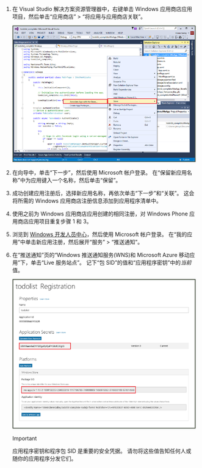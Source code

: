 1. 在 Visual Studio 解决方案资源管理器中，右键单击 Windows 应用商店应用项目，然后单击“应用商店” > “将应用与应用商店关联”。

    ![关联应用与 Windows 应用商店](./media/app-service-mobile-register-wns/notification-hub-associate-win8-app.png)
2. 在向导中，单击“下一步”，然后使用 Microsoft 帐户登录。 在“保留新应用名称”中为应用键入一个名称，然后单击“保留”。
3. 成功创建应用注册后，选择新应用名称，再依次单击“下一步”和“关联”。 这会将所需的 Windows 应用商店注册信息添加到应用程序清单中。
4. 使用之前为 Windows 应用商店应用创建的相同注册，对 Windows Phone 应用商店应用项目重复步骤 1 和 3。  
5. 浏览到 [Windows 开发人员中心](https://dev.windows.com/en-us/overview)，然后使用 Microsoft 帐户登录。 在“我的应用”中单击新应用注册，然后展开“服务” > “推送通知”。
6. 在“推送通知”页的“Windows 推送通知服务(WNS)和 Microsoft Azure 移动应用”下，单击“Live 服务站点”。 记下“包 SID”的值和“应用程序密钥”中的*当前*值。 

    ![开发人员中心中的应用设置](./media/app-service-mobile-register-wns/mobile-services-win8-app-push-auth.png)

    > [!IMPORTANT]
    > 应用程序密钥和程序包 SID 是重要的安全凭据。 请勿将这些值告知任何人或随你的应用程序分发它们。